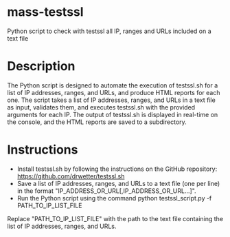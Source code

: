 # mass-testssl
Python script to check with testssl all IP, ranges and URLs included on a text file

# Description

The Python script is designed to automate the execution of testssl.sh for a list of IP addresses, ranges, and URLs, and produce HTML reports for each one. The script takes a list of IP addresses, ranges, and URLs in a text file as input, validates them, and executes testssl.sh with the provided arguments for each IP. The output of testssl.sh is displayed in real-time on the console, and the HTML reports are saved to a subdirectory.

# Instructions

* Install testssl.sh by following the instructions on the GitHub repository: https://github.com/drwetter/testssl.sh
* Save a list of IP addresses, ranges, and URLs to a text file (one per line) in the format "IP_ADDRESS_OR_URL[,IP_ADDRESS_OR_URL...]".
* Run the Python script using the command 
  python testssl_script.py -f PATH_TO_IP_LIST_FILE 
  
Replace "PATH_TO_IP_LIST_FILE" with the path to the text file containing the list of IP addresses, ranges, and URLs. 
